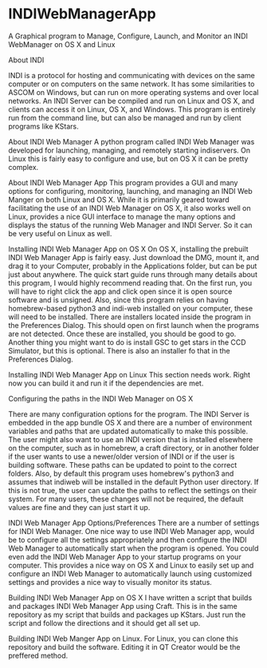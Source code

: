 # INDIWebManagerApp
A Graphical program to Manage, Configure, Launch, and Monitor an INDI WebManager on OS X and Linux

About INDI

INDI is a protocol for hosting and communicating with devices on the same computer or on computers on the same network.
It has some similarities to ASCOM on Windows, but can run on more operating systems and over local networks.
An INDI Server can be compiled and run on Linux and OS X, and clients can access it on Linux, OS X, and Windows.
This program is entirely run from the command line, but can also be managed and run by client programs like KStars.

About INDI Web Manager
A python program called INDI Web Manager was developed for launching, managing, and remotely starting indiservers.
On Linux this is fairly easy to configure and use, but on OS X it can be pretty complex.

About INDI Web Manager App
This program provides a GUI and many options for configuring, monitoring, launching, and managing an INDI Web Manger on 
both Linux and OS X.  While it is primarily geared toward facilitating the use of an INDI Web Manager on OS X, it also
works well on Linux, provides a nice GUI interface to manage the many options and displays the status of the running 
Web Manager and INDI Server.  So it can be very useful on Linux as well.

Installing INDI Web Manager App on OS X
On OS X, installing the prebuilt INDI Web Manager App is fairly easy.  Just download the DMG, mount it, and drag it to your 
Computer, probably in the Applications folder, but can be put just about anywhere.  The quick start guide runs through many details 
about this program, I would highly recommend reading that.  On the first run, you will have to right click the app and click open
since it is open source software and is unsigned.  Also, since this program relies on having homebrew-based python3 and 
indi-web installed on your computer, these will need to be installed.  There are installers located inside the program in the 
Preferences Dialog.  This should open on first launch when the programs are not detected.  Once these are installed, you should
be good to go.  Another thing you might want to do is install GSC to get stars in the CCD Simulator, but this is optional.
There is also an installer fo that in the Preferences Dialog.

Installing INDI Web Manager App on Linux
This section needs work.  Right now you can build it and run it if the dependencies are met.

Configuring the paths in the INDI Web Manager on OS X

There are many configuration options for the program.  The INDI Server is embedded in the app bundle OS X and there are a number
of environment variables and paths that are updated automatically to make this possible.  The user might also want to 
use an INDI version that is installed elsewhere on the computer, such as in homebrew, a craft directory, or in another folder 
if the user wants to use a newer/older version of INDI or if the user is building software.  These paths can be updated to 
point to the correct folders.  Also, by default this program uses homebrew's python3 and assumes that indiweb will be installed 
in the default Python user directory.  If this is not true, the user can update the paths to reflect the settings on their system.
For many users, these changes will not be required, the default values are fine and they can just start it up.

INDI Web Manager App Options/Preferences
There are a number of settings for INDI Web Manager.  One nice way to use INDI Web Manager app, would be to configure all the settings
appropriately and then configure the INDI Web Manager to automatically start when the program is opened.  You could even add the INDI Web Manager App
to your startup programs on your computer.  This provides a nice way on OS X and Linux to easily set up and configure an INDI Web Manager 
to automatically launch using customized settings and provides a nice way to visually monitor its status.

Building INDI Web Manager App on OS X
I have written a script that builds and packages INDI Web Manager App using Craft.  This is in the same repository as my script that
builds and packages up KStars.  Just run the script and follow the directions and it should get all set up.

Building INDI Web Manger App on Linux.
For Linux, you can clone this repository and build the software.  Editing it in QT Creator would be the preffered method.



